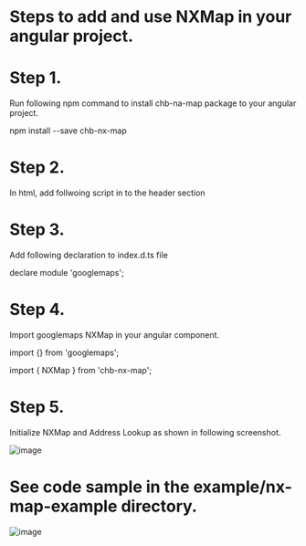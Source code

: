# Steps to add and use NXMap in your angular project.

# Step 1.
Run following npm command to install chb-na-map package to your angular project.

npm install --save chb-nx-map

# Step 2.
In html, add follwoing script in to the header section

<script src="https://maps.googleapis.com/maps/api/js?key=[YOUR_GOOGLE_API_KEY]&libraries=places&channel=GMPSB_addressselection_v1_cABC"></script>

# Step 3.
Add following declaration to index.d.ts file

declare module 'googlemaps';

# Step 4.
Import googlemaps NXMap in your angular component.

import {} from 'googlemaps';

import { NXMap } from 'chb-nx-map';

# Step 5.
Initialize NXMap and Address Lookup as shown in following screenshot.

![image](https://user-images.githubusercontent.com/112627631/188441120-5d2ffbc6-4453-474a-ab0f-399c71a08c2c.png)

# See code sample in the example/nx-map-example directory.
![image](https://user-images.githubusercontent.com/112627631/188441754-426fb433-ced0-4561-9ceb-4ffab6a81ff9.png)


